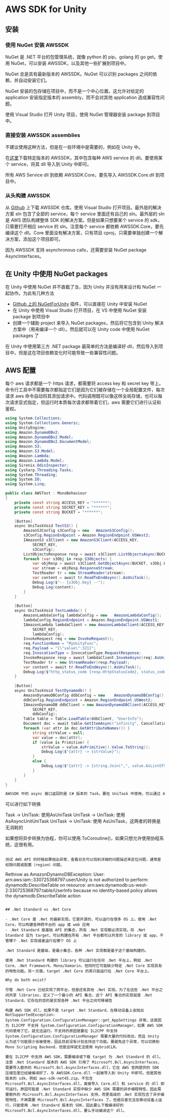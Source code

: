 # AWS SDK for Unity

## 安装

### 使用 NuGet 安装 AWSSDK

NuGet 是 .NET 平台的包管理系统，就像 python 的 pip，golang 的 go get。使用 NuGet，可以安装 AWSSDK，以及其他一些扩展到项目中。

NuGet 总是具有最新版本的 AWSSDK。NuGet 可以识别 packages 之间的依赖，并自动安装它们。

NuGet 安装的包存储在项目中，而不是一个中心位置。这允许对给定的 application 安装指定版本的 assembly，而不会对其他 application 造成兼容性问题。

使用 Visual Studio 打开 Unity 项目，使用 NuGet 管理器安装 package 到项目中。

### 直接安装 AWSSDK assemblies

不建议使用这种方法，但是在一些环境中是需要的，例如在 Unity 中。


在[这里](https://docs.aws.amazon.com/sdk-for-net/v3/developer-guide/net-dg-obtain-assemblies.html#download-zip-files)下载特定版本的 AWSSDK，其中包含每种 AWS service 的 dll。要使用某个 service，将其 dll 导入到 Unity 中即可。

所有 AWS Service dll 到依赖 AWSSDK.Core，要先导入 AWSSDK.Core.dll 到项目中。

### 从头构建 AWSSDK

从 [Github](https://github.com/aws/aws-sdk-net/tree/main) 上下载 AWSSDK 仓库。使用 Visual Studio 打开项目。最外层的解决方案 sln 包含了全部的 service，每个 service 里面还有自己的 sln。最外层的 sln 是 AWS 团队构建整体 SDK 的解决方案。但是如果只想要某个 service 的 sdk，只需要打开相应 service 的 sln。注意每个 service 都依赖 AWSSDK.Core，要先编译这个 dll。Core 里面没有解决方案，只有项目 cproj，只需要单独创建一个解决方案，添加这个项目即可。

因为 AWSSDK 支持 asynchronous calls，还需要安装 NuGet package AsyncInterfaces。

## 在 Unity 中使用 NuGet packages

在 Unity 中使用 NuGet 并不直截了当，因为 Unity 并没有用来设计和 NuGet 一起协作。为此有几种方法

- [Github 上的 NuGetForUnity](https://github.com/GlitchEnzo/NuGetForUnity) 插件，可以直接在 Unity 中安装 NuGet
- 在 Unity 中使用 Visual Studio 打开项目，在 VS 中使用 NuGet 安装 package 到项目中
- 创建一个辅助 project 来导入 NuGet packages，然后将它包含到 Unity 解决方案中（用来编译一个 dll）。然后就可以在 Unity code 中使用 NuGet packages 了

在 Unity 中使用第三方 .NET package 最简单的方法是编译好 dll，然后导入到项目中，但是这在项目依赖变化时可能导致一些兼容性问题。

## AWS 配置

每个 aws 请求都是一个 https 请求，都需要将 access key 和 secret key 带上。命令行工具中不需要每次都指定它们是因为它们被存储在一个全局配置文件，每次请求 aws 命令自动将其添加请求中。代码调用既可以像这样全局存储，也可以每次请求显式指定，但运行时本质每次请求都带着它们，aws 需要它们进行认证和鉴权。 

```C#
using System.Collections;
using System.Collections.Generic;
using UnityEngine;
using Amazon.DynamoDBv2;
using Amazon.DynamoDBv2.Model;
using Amazon.DynamoDBv2.DocumentModel;
using Amazon.S3;
using Amazon.S3.Model;
using Amazon.Lambda;
using Amazon.Lambda.Model;
using Sirenix.OdinInspector;
using Cysharp.Threading.Tasks;
using System.Threading;
using System.IO;
using System.Linq;

public class AWSTest : MonoBehaviour
{
	private const string ACCESS_KEY = "******";
	private const string SECRET_KEY = "******";
	private const string BUCKET = "******";

	[Button]
	async UniTaskVoid TestS3() {
		AmazonS3Config s3Config = new	AmazonS3Config();
		s3Config.RegionEndpoint = Amazon.RegionEndpoint.USWest2;
		IAmazonS3 s3Client = new AmazonS3Client(ACCESS_KEY,
			SECRET_KEY,
			s3Config);
		ListObjectsResponse resp = await s3Client.ListObjectsAsync(BUCKET, CancellationToken.None).AsUniTask();
		foreach (var s3Obj in resp.S3Objects) {
            var objResp = await s3Client.GetObjectAsync(BUCKET, s3Obj.Key).AsUniTask();
			var stream = objResp.ResponseStream;
			TextReader tr = new StreamReader(stream);
			var content = await tr.ReadToEndAsync().AsUniTask();
			Debug.Log($"-- {s3Obj.Key} --");
			Debug.Log(content);
		}
	}
	
	[Button]
	async UniTaskVoid TestLambda() {
		AmazonLambdaConfig lambdaConfig = new	AmazonLambdaConfig();
		lambdaConfig.RegionEndpoint = Amazon.RegionEndpoint.USWest1;
		IAmazonLambda lambdaClient = new AmazonLambdaClient(ACCESS_KEY,
			SECRET_KEY,
			lambdaConfig);
		InvokeRequest req = new InvokeRequest();
		req.FunctionName = "MyUnityFunc";
		req.Payload = "{\"value\":321}";
		req.InvocationType = InvocationType.RequestResponse;
		InvokeResponse resp = await lambdaClient.InvokeAsync(req).AsUniTask();
		TextReader tr = new StreamReader(resp.Payload);
		var content = await tr.ReadToEndAsync().AsUniTask();
		Debug.Log($"http_status_code {resp.HttpStatusCode}, status_code {resp.StatusCode}, payload {content}");
	}
	
	[Button]
	async UniTaskVoid TestDynamodb() {
		AmazonDynamoDBConfig ddbConfig = new	AmazonDynamoDBConfig();
		ddbConfig.RegionEndpoint = Amazon.RegionEndpoint.USWest2;
		IAmazonDynamoDB ddbClient = new AmazonDynamoDBClient(ACCESS_KEY,
			SECRET_KEY,
			ddbConfig);
		Table table = Table.LoadTable(ddbClient, "UserInfo");
		Document doc = await table.GetItemAsync("infinity", CancellationToken.None).AsUniTask();
		foreach (var attr in doc.GetAttributeNames()) {
			string strValue = null;
			var value = doc[attr];
			if (value is Primitive) {
				strValue = value.AsPrimitive().Value.ToString();
				Debug.Log($"{attr} -> {strValue}");
			}
			else {
				Debug.Log($"{attr} -> {string.Join(",", value.AsListOfString())}");
			}
		}
	}
}

AWSSDK 中的 async 接口返回的是 C# 版本的 Task，要在 UniTask 中使用，可以通过 AsUniTask() 将其转换为 UniTask。

```
可以进行如下转换

Task -> UniTask: 使用AsUniTask
UniTask -> UniTask<AsyncUnit>: 使用 AsAsyncUnitUniTask
UniTask<T> -> UniTask: 使用 AsUniTask，这两者的转换是无消耗的

如果想将异步转换为协程，你可以使用.ToCoroutine()，如果只想允许使用协程系统，这很有用。
```

测试 AWS API 的时候如果抛出异常，查看日志可以找到详细的问题描述来定位问题，通常是权限问题或配置（region）问题。

```
Rethrow as AmazonDynamoDBException: User: arn:aws:iam::330725368797:user/Unity is not authorized to perform: dynamodb:DescribeTable on resource: arn:aws:dynamodb:us-west-2:330725368797:table/UserInfo because no identity-based policy allows the dynamodb:DescribeTable action
```

## .Net Standard vs .Net Core

- .Net Core 是 .Net 的最新实现。它是开源的，可以运行在很多 OS 上。使用 .Net Core，可以构建各种跨平台的 app 或 web 应用
- .Net Standard 是基础 API 的集合，所有 .Net 实现都必须实现。将 .Net Standard 设为 target，可以构建在所有 .Net 平台都可以共享的 library 或 app，不管哪个 .Net 实现或者运行在哪个 OS 上

.Net Standard 是基础，是最小集合，各种 .Net 实现都是基于这个基础构建的。

使用 .Net Standard 构建的 library 可以运行在任何 .Net 平台上，例如 .Net Core、.Net Framework、Mono/Xamarin，但同时它可能缺少特定 .Net Core 实现具有的特色功能。另一方面，target .Net Core 的库只能运行在 .Net Core 平台上。

Why do both exist?

尽管 .Net Core 已经实现了跨平台，但是还有其他 .Net 实现。为了在这些 .Net 平台之间共享 libraries，定义了一个最小的 API 集合，这个 API 集合的实现就是 .Net Standard。它存在的目的是实现各种 .Net 平台之间可移植性

构建 AWS SDK dll，如果不是 target .Net Standard，在移动设备上会抛出 NotSupportedException: System.Configuration.ConfigurationManager::get_AppSettings 异常。这是因为 IL2CPP 不支持 System.Configuration.ConfigurationManager，如果 AWS SDK 代码使用了它，就无法运行。不支持的原因是要在 IL2CPP 中支持 System.Configuration.ConfigurationManager 需要大量的代码改动，而且 Unity 认为这个功能很少会被使用，因此目前没有计划支持这个功能。要避免这个异常，可以切换到 Mono Scripting Backend，但是这样就无法使用 HybridCLR。

要在 IL2CPP 中支持 AWS SDK，需要编译或下载 target 为 .Net Standard 的 dll。注意 .Net Standard 版本的 AWS SDK 引用了 Microsoft.Bcl.AsyncInterfaces，需要导入额外的 Microsoft.Bcl.AsyncInterfaces.dll，它在 AWS 官网提供的 SDK 压缩包里已经被编译好了，与 AWSSDK.Core.dll 一起被导入到 Unity 中即可。但是其他版本的 sdk，例如 aws-sdk-net45.zip，不包含 Microsoft.Bcl.AsyncInterfaces.dll，直接导入 Core.dll 和 service 的 dll 即可运行。原因可能是 .Net Standard 实现中缺少 AWS SDK 需要的异步编程特性，因此需要额外的 Microsoft.Bcl.AsyncInterfaces 支持，而更高级的 .Net 实现包含了异步编程特性，不再需要 Microsoft.Bcl.AsyncInterfaces 了。但是后者无法在移动设备上运行，只能使用 .Net Standard 版本的 SDK，因此要么下载编译好的 Microsoft.Bcl.AsyncInterfaces.dll，要么手动编译这个 dll。

